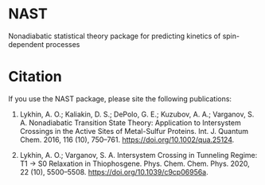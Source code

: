 # NAST
Nonadiabatic statistical theory package for predicting kinetics of spin-dependent processes

# Citation
If you use the NAST package, please site the following publications:

1) Lykhin, A. O.; Kaliakin, D. S.; DePolo, G. E.; Kuzubov, A. A.; Varganov, S. A. Nonadiabatic Transition State Theory: Application to Intersystem Crossings in the Active Sites of Metal-Sulfur Proteins. Int. J. Quantum Chem. 2016, 116 (10), 750–761. https://doi.org/10.1002/qua.25124.

2) Lykhin, A. O.; Varganov, S. A. Intersystem Crossing in Tunneling Regime: T1 → S0 Relaxation in Thiophosgene. Phys. Chem. Chem. Phys. 2020, 22 (10), 5500–5508. https://doi.org/10.1039/c9cp06956a.
